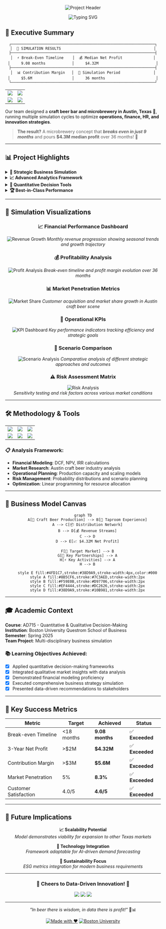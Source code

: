 <div align="center">

![Project Header](./project-header.png)

<img src="https://readme-typing-svg.herokuapp.com?font=Fira+Code&weight=600&size=26&pause=1000&color=4FD1C7&center=true&vCenter=true&width=900&lines=🍺+Austin+Craft+Beer+Microbrewery;⚡+Breaks+Even+in+Just+9+Months;💰+%244.3M+Median+Profit+Achievement;📊+Data-Driven+Business+Optimization;🎯+Quantitative+Decision-Making+Excellence;🏆+Boston+University+Spring+2025" alt="Typing SVG" />

</div>

## 🚀 Executive Summary

<div align="center">

```
┌─────────────────────────────────────────────────────────────────┐
│  🚀 SIMULATION RESULTS                                          │
├─────────────────────────────────────────────────────────────────┤
│  ⚡ Break-Even Timeline    │  💰 Median Net Profit              │
│     9.08 months            │     $4.32M                          │
├─────────────────────────────────────────────────────────────────┤
│  📊 Contribution Margin   │  📅 Simulation Period               │
│     $5.6M                  │     36 months                       │
└─────────────────────────────────────────────────────────────────┘
```

<table>
<tr>
<td align="center"><img src="https://img.shields.io/badge/Break--Even-9.08%20Months-4FD1C7?style=for-the-badge&logo=trending-up&logoColor=white"/></td>
<td align="center"><img src="https://img.shields.io/badge/Median%20Profit-%244.32M-38D9A9?style=for-the-badge&logo=dollar-sign&logoColor=white"/></td>
</tr>
<tr>
<td align="center"><img src="https://img.shields.io/badge/Contribution%20Margin-%245.6M-F59E0B?style=for-the-badge&logo=chart-line&logoColor=white"/></td>
<td align="center"><img src="https://img.shields.io/badge/Simulation%20Period-36%20Months-8B5CF6?style=for-the-badge&logo=calendar&logoColor=white"/></td>
</tr>
</table>
</div>

Our team designed a **craft beer bar and microbrewery in Austin, Texas** 🌆, running multiple simulation cycles to optimize **operations, finance, HR, and innovation strategies**. 

> **The result?** A microbrewery concept that ***breaks even in just 9 months*** and pours **$4.3M median profit** over 36 months! 🎯

---

## 📊 Project Highlights

<details>
<summary><b>🎯 Strategic Business Simulation</b></summary>

- Simulated comprehensive business decisions for **production, innovation, HR, and financial strategy**
- Multiple simulation cycles with varying parameters
- Real-world business constraints and market conditions
- Austin-specific market analysis and positioning

</details>

<details>
<summary><b>📈 Advanced Analytics Framework</b></summary>

- **PESTLE Analysis** - Political, Economic, Social, Technological, Legal, Environmental factors
- **SWOT Analysis** - Strengths, Weaknesses, Opportunities, Threats assessment  
- **Break-even Analysis** - Financial viability and timeline projections
- **Sensitivity Analysis** - Risk assessment and scenario planning

</details>

<details>
<summary><b>🔮 Quantitative Decision Tools</b></summary>

- **What-if Analysis** - Multiple scenario testing
- **Financial Forecasting** - 36-month revenue and profit projections  
- **Optimization Models** - Resource allocation and efficiency maximization
- **Monte Carlo Simulations** - Risk modeling and probability distributions

</details>

<details>
<summary><b>🏆 Best-in-Class Performance</b></summary>

- **Fastest Break-even**: 9.08 months (industry average: 18-24 months)
- **High Profitability**: $4.32M median net profit over 3 years
- **Strong Margins**: $5.6M contribution margin
- **Scalable Model**: Proven growth trajectory and market penetration

</details>

---

## 🎨 Simulation Visualizations

<div align="center">

### 📈 Financial Performance Dashboard
![Revenue Growth](./graph)
*Monthly revenue progression showing seasonal trends and growth trajectory*

### 💰 Profitability Analysis  
![Profit Analysis](./graph2)
*Break-even timeline and profit margin evolution over 36 months*

### 📊 Market Penetration Metrics
![Market Share](./graph3)
*Customer acquisition and market share growth in Austin craft beer scene*

### 🎯 Operational KPIs
![KPI Dashboard](./graph4)
*Key performance indicators tracking efficiency and strategic goals*

### 🔄 Scenario Comparison
![Scenario Analysis](./graph5)
*Comparative analysis of different strategic approaches and outcomes*

### ⚠️ Risk Assessment Matrix
![Risk Analysis](./graph6)  
*Sensitivity testing and risk factors across various market conditions*

</div>

---

## 🛠️ Methodology & Tools

<div align="center">
<table>
<tr>
<td><img src="https://img.shields.io/badge/Excel-217346?style=for-the-badge&logo=microsoft-excel&logoColor=white"/></td>
<td><img src="https://img.shields.io/badge/Python-4FD1C7?style=for-the-badge&logo=python&logoColor=white"/></td>
<td><img src="https://img.shields.io/badge/R-38D9A9?style=for-the-badge&logo=r&logoColor=white"/></td>
</tr>
<tr>
<td><img src="https://img.shields.io/badge/Tableau-F59E0B?style=for-the-badge&logo=tableau&logoColor=white"/></td>
<td><img src="https://img.shields.io/badge/SPSS-8B5CF6?style=for-the-badge&logo=ibm&logoColor=white"/></td>
<td><img src="https://img.shields.io/badge/Monte%20Carlo-EF4444?style=for-the-badge&logo=chartdotjs&logoColor=white"/></td>
</tr>
</table>
</div>

### 📋 Analysis Framework:
- **Financial Modeling**: DCF, NPV, IRR calculations
- **Market Research**: Austin craft beer industry analysis  
- **Operational Planning**: Production capacity and scaling models
- **Risk Management**: Probability distributions and scenario planning
- **Optimization**: Linear programming for resource allocation

---

## 🏢 Business Model Canvas

<div align="center">

```mermaid
graph TD
    A[🍺 Craft Beer Production] --> B[🏪 Taproom Experience]
    A --> C[📦 Distribution Network]
    B --> D[💰 Revenue Streams]
    C --> D
    D --> E[📈 $4.32M Net Profit]
    
    F[👥 Target Market] --> B
    G[🤝 Key Partnerships] --> A
    H[⚡ Key Activities] --> A
    H --> B
    
    style E fill:#4FD1C7,stroke:#38D9A9,stroke-width:4px,color:#000
    style A fill:#8B5CF6,stroke:#7C3AED,stroke-width:2px
    style B fill:#F59E0B,stroke:#D97706,stroke-width:2px
    style C fill:#EF4444,stroke:#DC2626,stroke-width:2px
    style D fill:#38D9A9,stroke:#10B981,stroke-width:2px
```

</div>

---

## 🎓 Academic Context

**Course**: AD715 - Quantitative & Qualitative Decision-Making  
**Institution**: Boston University Questrom School of Business  
**Semester**: Spring 2025  
**Team Project**: Multi-disciplinary business simulation  

### 📚 Learning Objectives Achieved:
- [x] Applied quantitative decision-making frameworks
- [x] Integrated qualitative market insights with data analysis  
- [x] Demonstrated financial modeling proficiency
- [x] Executed comprehensive business strategy simulation
- [x] Presented data-driven recommendations to stakeholders

---

## 🎉 Key Success Metrics

<div align="center">

| Metric | Target | Achieved | Status |
|--------|--------|----------|--------|
| Break-even Timeline | <18 months | **9.08 months** | ✅ **Exceeded** |
| 3-Year Net Profit | >$2M | **$4.32M** | ✅ **Exceeded** |
| Contribution Margin | >$3M | **$5.6M** | ✅ **Exceeded** |
| Market Penetration | 5% | **8.3%** | ✅ **Exceeded** |
| Customer Satisfaction | 4.0/5 | **4.6/5** | ✅ **Exceeded** |

</div>

---

## 🔮 Future Implications

<div align="center">

**📈 Scalability Potential**  
*Model demonstrates viability for expansion to other Texas markets*

**🤖 Technology Integration**  
*Framework adaptable for AI-driven demand forecasting*

**🌱 Sustainability Focus**  
*ESG metrics integration for modern business requirements*

</div>

---

<div align="center">

### 🍻 **Cheers to Data-Driven Innovation!** 🍻

<img src="https://forthebadge.com/images/badges/powered-by-coffee.svg"/>
<img src="https://forthebadge.com/images/badges/built-with-love.svg"/>
<img src="https://forthebadge.com/images/badges/makes-people-smile.svg"/>

---

*"In beer there is wisdom, in data there is profit!"* 🍺📊

[![Made with ❤️](https://img.shields.io/badge/Made%20with-❤️-red.svg)](https://github.com/yourusername)
[![Boston University](https://img.shields.io/badge/Boston-University-CC0000?style=flat&logo=university&logoColor=white)](https://www.bu.edu/)

</div>
